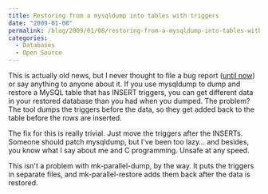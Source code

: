 ```yaml
---
title: Restoring from a mysqldump into tables with triggers
date: "2009-01-08"
permalink: /blog/2009/01/08/restoring-from-a-mysqldump-into-tables-with-triggers/
categories:
  - Databases
  - Open Source
---
```

This is actually old news, but I never thought to file a bug report ([until now][1]) or say anything to anyone about it. If you use mysqldump to dump and restore a MySQL table that has INSERT triggers, you can get different data in your restored database than you had when you dumped. The problem? The tool dumps the triggers before the data, so they get added back to the table before the rows are inserted.

The fix for this is really trivial. Just move the triggers after the INSERTs. Someone should patch mysqldump, but I've been too lazy&#8230; and besides, you know what I say about me and C programming. Unsafe at any speed.

This isn't a problem with mk-parallel-dump, by the way. It puts the triggers in separate files, and mk-parallel-restore adds them back after the data is restored.

 [1]: http://bugs.mysql.com/41958
